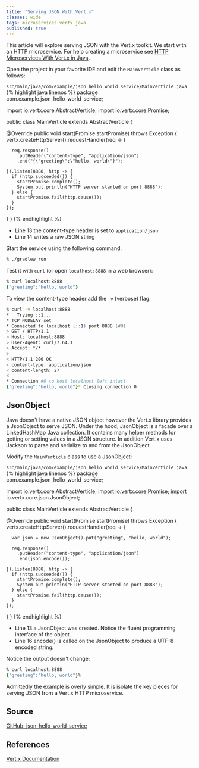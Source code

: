 ```yaml
---
title: "Serving JSON With Vert.x"
classes: wide
tags: microservices vertx java
published: true
---
```


This article will explore serving JSON with the Vert.x toolkit. We start with an HTTP microservice. For help creating a microservice see [HTTP Microservices With Vert.x in Java](/2020/02/29/http-microservices-with-vertx-in-java.html).

Open the project in your favorite IDE and edit the `MainVerticle` class as follows:

`src/main/java/com/example/json_hello_world_service/MainVerticle.java`
{% highlight java linenos %}
package com.example.json_hello_world_service;

import io.vertx.core.AbstractVerticle;
import io.vertx.core.Promise;

public class MainVerticle extends AbstractVerticle {

  @Override
  public void start(Promise<Void> startPromise) throws Exception {
    vertx.createHttpServer().requestHandler(req -> {

      req.response()
        .putHeader("content-type", "application/json")
        .end("{\"greeting\":\"hello, world\"}");

    }).listen(8888, http -> {
      if (http.succeeded()) {
        startPromise.complete();
        System.out.println("HTTP server started on port 8888");
      } else {
        startPromise.fail(http.cause());
      }
    });
  }
}
{% endhighlight %}

* Line 13 the content-type header is set to `application/json`
* Line 14 writes a raw JSON string

Start the service using the following command:

```zsh
% ./gradlew run
```

Test it with `curl` (or open `localhost:8888` in a web browser):

```zsh
% curl localhost:8888
{"greeting":"hello, world"}
```

To view the content-type header add the `-v` (verbose) flag:

```zsh
% curl -v localhost:8888
*   Trying ::1...
* TCP_NODELAY set
* Connected to localhost (::1) port 8888 (#0)
> GET / HTTP/1.1
> Host: localhost:8888
> User-Agent: curl/7.64.1
> Accept: */*
> 
< HTTP/1.1 200 OK
< content-type: application/json
< content-length: 27
< 
* Connection #0 to host localhost left intact
{"greeting":"hello, world"}* Closing connection 0
```

## JsonObject

Java doesn't have a native JSON object however the Vert.x library provides a JsonObject to serve JSON. Under the hood, JsonObject is a facade over a LinkedHashMap Java collection. It contains many helper methods for getting or setting values in a JSON structure. In addition Vert.x uses Jackson to parse and serialize to and from the JsonObject.

Modify the `MainVerticle` class to use a JsonObject:

`src/main/java/com/example/json_hello_world_service/MainVerticle.java`
{% highlight java linenos %}
package com.example.json_hello_world_service;

import io.vertx.core.AbstractVerticle;
import io.vertx.core.Promise;
import io.vertx.core.json.JsonObject;

public class MainVerticle extends AbstractVerticle {

  @Override
  public void start(Promise<Void> startPromise) throws Exception {
    vertx.createHttpServer().requestHandler(req -> {

      var json = new JsonObject().put("greeting", "hello, world");

      req.response()
        .putHeader("content-type", "application/json")
        .end(json.encode());

    }).listen(8888, http -> {
      if (http.succeeded()) {
        startPromise.complete();
        System.out.println("HTTP server started on port 8888");
      } else {
        startPromise.fail(http.cause());
      }
    });
  }
}
{% endhighlight %}

* Line 13 a JsonObject was created. Notice the fluent programming interface of the object.
* Line 16 encode() is called on the JsonObject to produce a UTF-8 encoded string.

Notice the output doesn't change:

```zsh
% curl localhost:8888
{"greeting":"hello, world"}%
```

Admittedly the example is overly simple. It is isolate the key pieces for serving JSON from a Vert.x HTTP microservice.

## Source

[GitHub: json-hello-world-service](https://github.com/jamesdschmidt/blog-examples/tree/master/json-hello-world-service)

## References

[Vert.x Documentation](https://vertx.io/docs/)
